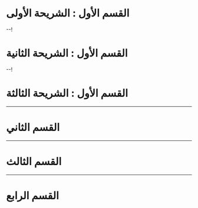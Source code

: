 


# القسم الأول : الشريحة الأولى
--!
# القسم الأول : الشريحة الثانية
--!
# القسم الأول : الشريحة الثالثة

---
# القسم الثاني

---
# القسم الثالث
 --- 
#  القسم الرابع






<!--stackedit_data:
eyJoaXN0b3J5IjpbMTIzMjQ0OTM0OCwxNzc5MzgwMjMxXX0=
-->
<!--stackedit_data:
eyJoaXN0b3J5IjpbNDkyMjMyNTQ2LDEyMzI0NDkzNDgsMTc3OT
M4MDIzMV19
-->